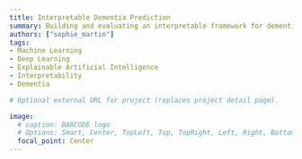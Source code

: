 ```yaml
---
title: Interpretable Dementia Prediction
summary: Building and evaluating an interpretable framework for dementia prediction
authors: ["sophie_martin"]
tags:
- Machine Learning
- Deep Learning
- Explainable Artificial Intelligence
- Interpretability
- Dementia

# Optional external URL for project (replaces project detail page).

image:
  # caption: BARCODE logo
  # Options: Smart, Center, TopLeft, Top, TopRight, Left, Right, BottomLeft, Bottom, BottomRight
  focal_point: Center
---
```

